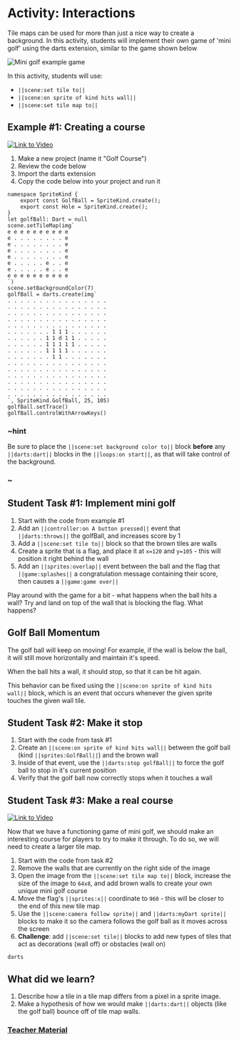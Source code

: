 # Activity: Interactions

Tile maps can be used for more than just a nice way to create a background. In this activity, students will implement their own game of 'mini golf' using the darts extension, similar to the game shown below

![Mini golf example game](/static/courses/csintro2/tilemap/mini-golf.gif)

In this activity, students will use: 
* ``||scene:set tile to||``
* ``||scene:on sprite of kind hits wall||``
* ``||scene:set tile map to||``

## Example #1: Creating a course

[![Link to Video](/static/thumbnail_play_video.png)](https://aka.ms/40544a-tilemap-golf )

1. Make a new project (name it "Golf Course")
2. Review the code below
3. Import the darts extension
4. Copy the code below into your project and run it

```blocks
namespace SpriteKind {
    export const GolfBall = SpriteKind.create();
    export const Hole = SpriteKind.create();
}
let golfBall: Dart = null
scene.setTileMap(img`
e e e e e e e e e e 
e . . . . . . . . e 
e . . . . . . . . e 
e . . . . . . . . e 
e . . . . . . . . e 
e . . . . . e . . e 
e . . . . . e . . e 
e e e e e e e e e e 
`)
scene.setBackgroundColor(7)
golfBall = darts.create(img`
. . . . . . . . . . . . . . . . 
. . . . . . . . . . . . . . . . 
. . . . . . . . . . . . . . . . 
. . . . . . . . . . . . . . . . 
. . . . . . . . . . . . . . . . 
. . . . . . . 1 1 1 . . . . . . 
. . . . . . 1 1 d 1 1 . . . . . 
. . . . . . 1 1 1 1 1 . . . . . 
. . . . . . 1 1 1 1 . . . . . . 
. . . . . . . 1 1 . . . . . . . 
. . . . . . . . . . . . . . . . 
. . . . . . . . . . . . . . . . 
. . . . . . . . . . . . . . . . 
. . . . . . . . . . . . . . . . 
. . . . . . . . . . . . . . . . 
. . . . . . . . . . . . . . . . 
`, SpriteKind.GolfBall, 25, 105)
golfBall.setTrace()
golfBall.controlWithArrowKeys()
```

### ~hint

Be sure to place the ``||scene:set background color to||`` block **before** any ``||darts:dart||`` blocks in the ``||loops:on start||``, as that will take control of the background.

### ~

## Student Task #1: Implement mini golf

1. Start with the code from example #1
2. Add an ``||controller:on A button pressed||`` event that ``||darts:throws||`` the golfBall, and increases score by 1
3. Add a ``||scene:set tile to||`` block so that the brown tiles are walls
4. Create a sprite that is a flag, and place it at `x=120` and `y=105` - this will position it right behind the wall
5. Add an ``||sprites:overlap||`` event between the ball and the flag that ``||game:splashes||`` a congratulation message containing their score, then causes a ``||game:game over||``

Play around with the game for a bit - what happens when the ball hits a wall? Try and land on top of the wall that is blocking the flag. What happens?

## Golf Ball Momentum

The golf ball will keep on moving! For example, if the wall is below the ball, it will still move horizontally and maintain it's speed. 

When the ball hits a wall, it should stop, so that it can be hit again.

This behavior can be fixed using the ``||scene:on sprite of kind hits wall||`` block, which is an event that occurs whenever the given sprite touches the given wall tile.

## Student Task #2: Make it stop

1. Start with the code from task #1
2. Create an ``||scene:on sprite of kind hits wall||`` between the golf ball (kind ``||sprites:GolfBall||``) and the brown wall
3. Inside of that event, use the ``||darts:stop golfBall||`` to force the golf ball to stop in it's current position
4. Verify that the golf ball now correctly stops when it touches a wall

## Student Task #3: Make a real course

[![Link to Video](/static/thumbnail_play_video.png)](https://aka.ms/40544a-tilemap-longgolf)

Now that we have a functioning game of mini golf, we should make an interesting course for players to try to make it through. To do so, we will need to create a larger tile map.

1. Start with the code from task #2
2. Remove the walls that are currently on the right side of the image
3. Open the image from the ``||scene:set tile map to||`` block, increase the size of the image to `64x8`, and add brown walls to create your own unique mini golf course
4. Move the flag's ``||sprites:x||`` coordinate to `960` - this will be closer to the end of this new tile map
5. Use the ``||scene:camera follow sprite||`` and ``||darts:myDart sprite||`` blocks to make it so the camera follows the golf ball as it moves across the screen
6. **Challenge**: add ``||scene:set tile||`` blocks to add new types of tiles that act as decorations (wall off) or obstacles (wall on)

```package
darts
```

## What did we learn? 

1. Describe how a tile in a tile map differs from a pixel in a sprite image.
2. Make a hypothesis of how we would make ``||darts:dart||`` objects (like the golf ball) bounce off of tile map walls.

### [Teacher Material](/courses/csintro2/about/teachers)

